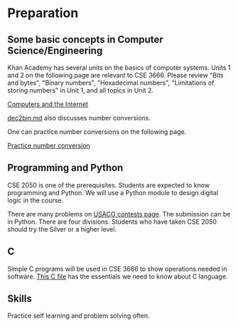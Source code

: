 # Preparation

## Some basic concepts in Computer Science/Engineering

Khan Academy has several units on the basics of computer systems. Units 1 and 2
on the following page are relevant to CSE 3666. Please review "Bits and bytes",
"Binary numbers", "Hexadecimal numbers", "Limitations of storing numbers" in
Unit 1, and all topics in Unit 2.

[Computers and the Internet](https://www.khanacademy.org/computing/computers-and-internet)

[dec2bin.md](dec2bin.md) also discusses number conversions.

One can practice number conversions on the following page.

[Practice number conversion](https://zhijieshi.github.io/cse3666/binarynumbers/)

## Programming and Python

CSE 2050 is one of the prerequisites. Students are expected to know programming
and Python. We will use a Python module to design digital logic in the course.  

There are many problems on [USACO contests
page](http://www.usaco.org/index.php?page=contests).  The submission can be in
Python. There are four divisions. Students who have taken CSE 2050 should try
the Silver or a higher level.

## C 

Simple C programs will be used in CSE 3666 to show operations needed in
software. [This C
file](https://github.com/zhijieshi/cse3666/blob/master/code-examples/c-example.c)
has the essentials we need to know about C language.
 
## Skills

Practice self learning and problem solving often.  
